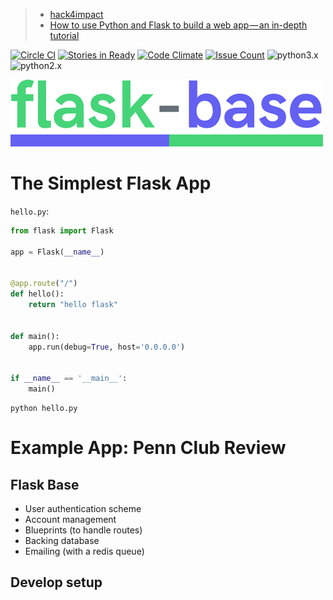 > - [hack4impact](http://hack4impact.github.io/flask-base/)
> - [How to use Python and Flask to build a web app — an in-depth tutorial](https://medium.freecodecamp.org/how-to-use-python-and-flask-to-build-a-web-app-an-in-depth-tutorial-437dbfe9f1c6)


[![Circle CI](https://circleci.com/gh/hack4impact/flask-base.svg?style=svg)](https://circleci.com/gh/hack4impact/flask-base) [![Stories in Ready](https://badge.waffle.io/hack4impact/flask-base.png?label=ready&title=Ready)](https://waffle.io/hack4impact/flask-base)
[![Code Climate](https://codeclimate.com/github/hack4impact/flask-base/badges/gpa.svg)](https://codeclimate.com/github/hack4impact/flask-base/coverage)
[![Issue Count](https://codeclimate.com/github/hack4impact/flask-base/badges/issue_count.svg)](https://codeclimate.com/github/hack4impact/flask-base) ![python3.x](https://img.shields.io/badge/python-3.x-brightgreen.svg)  ![python2.x](https://img.shields.io/badge/python-2.x-yellow.svg)

![flask-base](readme-media/logo.png)

# The Simplest Flask App

`hello.py`:
```python
from flask import Flask

app = Flask(__name__)


@app.route("/")
def hello():
    return "hello flask"


def main():
    app.run(debug=True, host='0.0.0.0')


if __name__ == '__main__':
    main()
```
```
python hello.py
```

# Example App: Penn Club Review
## Flask Base
- User authentication scheme
- Account management
- Blueprints (to handle routes)
- Backing database
- Emailing (with a redis queue)

## Develop setup
